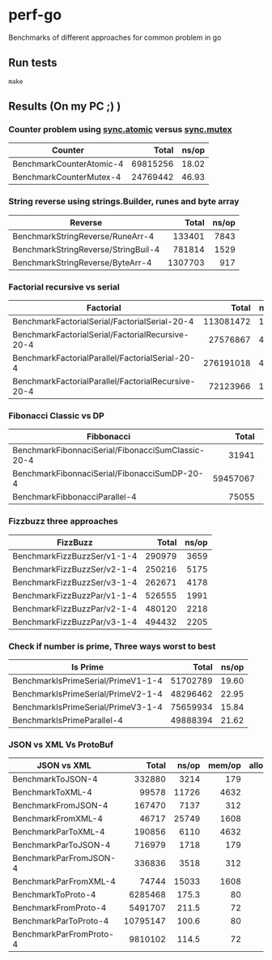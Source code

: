 # perf-go
Benchmarks of different approaches for common problem in go

## Run tests
```
make
```

## Results (On my PC ;) )

### Counter problem using [sync.atomic](https://pkg.go.dev/sync/atomic) versus [sync.mutex](https://pkg.go.dev/sync#Mutex)
|Counter|Total|ns/op|
|-|-:|-:|
|BenchmarkCounterAtomic-4|69815256|18.02|
|BenchmarkCounterMutex-4|24769442|46.93|

### String reverse using strings.Builder, runes and byte array
|Reverse|Total|ns/op|
|-|-:|-:|
|BenchmarkStringReverse/RuneArr-4|133401|7843||4352 |2|
|BenchmarkStringReverse/StringBuil-4|781814|1529||896 |1|
|BenchmarkStringReverse/ByteArr-4|1307703|917||1792 |2|

### Factorial recursive vs serial
|Factorial|Total|ns/op|
|-|-:|-:|
|BenchmarkFactorialSerial/FactorialSerial-20-4|113081472|10.46|
|BenchmarkFactorialSerial/FactorialRecursive-20-4|27576867|40.32|
|BenchmarkFactorialParallel/FactorialSerial-20-4|276191018|4.326|
|BenchmarkFactorialParallel/FactorialRecursive-20-4|72123966|15.11|

### Fibonacci Classic vs DP
|Fibbonacci|Total|ns/op|
|-|-:|-:|
|BenchmarkFibonnaciSerial/FibonacciSumClassic-20-4|31941|37669|
|BenchmarkFibonnaciSerial/FibonacciSumDP-20-4|59457067|18.42|
|BenchmarkFibbonacciParallel-4|75055|15622|

### Fizzbuzz three approaches
|FizzBuzz|Total|ns/op|
|-|-:|-:|
|BenchmarkFizzBuzzSer/v1-1-4|290979|3659|
|BenchmarkFizzBuzzSer/v2-1-4|250216|5175|
|BenchmarkFizzBuzzSer/v3-1-4|262671|4178|
|BenchmarkFizzBuzzPar/v1-1-4|526555|1991|
|BenchmarkFizzBuzzPar/v2-1-4|480120|2218|
|BenchmarkFizzBuzzPar/v3-1-4|494432|2205|

### Check if number is prime, Three ways worst to best
|Is Prime|Total|ns/op|
|-|-:|-:|
|BenchmarkIsPrimeSerial/PrimeV1-1-4|51702789|19.60|
|BenchmarkIsPrimeSerial/PrimeV2-1-4|48296462|22.95|
|BenchmarkIsPrimeSerial/PrimeV3-1-4|75659934|15.84|
|BenchmarkIsPrimeParallel-4|49888394|21.62|


### JSON vs XML Vs ProtoBuf
|JSON vs XML|Total|ns/op|mem/op|alloc/op|
|-|-:|-:|-:|-:|
|BenchmarkToJSON-4|332880|3214|179|3|
|BenchmarkToXML-4|99578|11726|4632|11|
|BenchmarkFromJSON-4|167470|7137|312|7|
|BenchmarkFromXML-4|46717|25749|1608|34|
|BenchmarkParToXML-4|190856|6110|4632|11|
|BenchmarkParToJSON-4|716979|1718|179|3|
|BenchmarkParFromJSON-4|336836|3518|312|7|
|BenchmarkParFromXML-4|74744|15033|1608|34|
|BenchmarkToProto-4|6285468|175.3|80|2|
|BenchmarkFromProto-4|5491707|211.5|72|2|
|BenchmarkParToProto-4|10795147|100.6|80|2|
|BenchmarkParFromProto-4|9810102|114.5|72|2|
